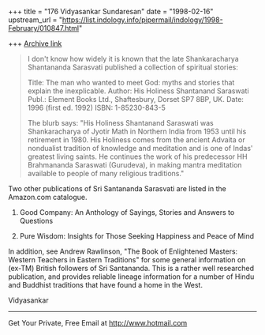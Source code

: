 +++
title = "176 Vidyasankar Sundaresan"
date = "1998-02-16"
upstream_url = "https://list.indology.info/pipermail/indology/1998-February/010847.html"

+++
[Archive link](https://list.indology.info/pipermail/indology/1998-February/010847.html)

>I don't know how widely it is known that the late Shankaracharya
>Shantananda Sarasvati published a collection of spiritual stories:
>
>Title:  The man who wanted to meet God: myths and stories that explain
the
>        inexplicable.
>Author: His Holiness Shantanand Saraswati
>Publ.:  Element Books Ltd., Shaftesbury, Dorset SP7 8BP, UK.
>Date:   1996 (first ed. 1992)
>ISBN:   1-85230-843-5
>
>The blurb says: "His Holiness Shantanand Saraswati was Shankaracharya
of
>Jyotir Math in Northern India from 1953 until his retirement in 1980.
His
>Holiness comes from the ancient Advaita or nondualist tradition of
>knowledge and meditation and is one of Indas' greatest living saints.
He
>continues the work of his predecessor HH Brahmananda Saraswati
(Gurudeva),
>in making mantra meditation available to people of many religious
>traditions."

Two other publications of Sri Santananda Sarasvati are listed in the
Amazon.com catalogue.

1. Good Company: An Anthology of Sayings, Stories and Answers to
Questions

2. Pure Wisdom: Insights for Those Seeking Happiness and Peace of Mind

In addition, see Andrew Rawlinson, "The Book of Enlightened Masters:
Western Teachers in Eastern Traditions" for some general information on
(ex-TM) British followers of Sri Santananda. This is a rather well
researched publication, and provides reliable lineage information for a
number of Hindu and Buddhist traditions that have found a home in the
West.

Vidyasankar

______________________________________________________
Get Your Private, Free Email at http://www.hotmail.com



